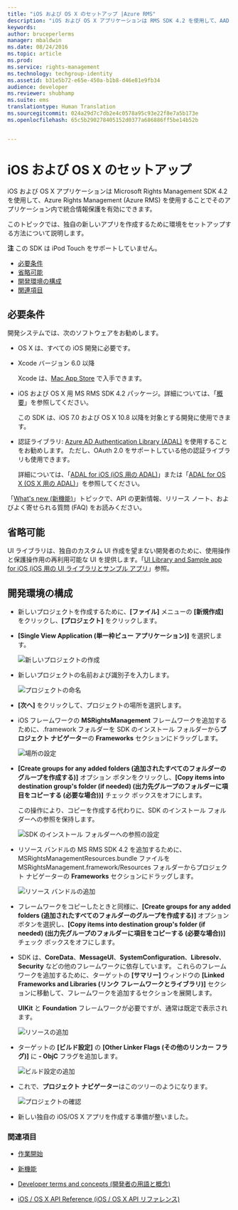 ```yaml
---
title: "iOS および OS X のセットアップ |Azure RMS"
description: "iOS および OS X アプリケーションは RMS SDK 4.2 を使用して、AAD RM リソースを使用することでそのアプリケーション内で統合情報保護を有効にできます。"
keywords: 
author: bruceperlerms
manager: mbaldwin
ms.date: 08/24/2016
ms.topic: article
ms.prod: 
ms.service: rights-management
ms.technology: techgroup-identity
ms.assetid: b31e5b72-e65e-450a-b1b8-d46e81e9fb34
audience: developer
ms.reviewer: shubhamp
ms.suite: ems
translationtype: Human Translation
ms.sourcegitcommit: 024a29d7c7db2e4c0578a95c93e22f8e7a5b173e
ms.openlocfilehash: 65c5b290278405152d0377a686886ff5be14b52b


---
```


# iOS および OS X のセットアップ

iOS および OS X アプリケーションは Microsoft Rights Management SDK 4.2 を使用して、Azure Rights Management (Azure RMS) を使用することでそのアプリケーション内で統合情報保護を有効にできます。

このトピックでは、独自の新しいアプリを作成するために環境をセットアップする方法について説明します。

**注**  この SDK は iPod Touch をサポートしていません。


-   [必要条件](#prerequisites)
-   [省略可能](#optional)
-   [開発環境の構成](#configuring-your-development-environment)
-   [関連項目](#see-also)

## 必要条件

開発システムでは、次のソフトウェアをお勧めします。

-   OS X は、すべての iOS 開発に必要です。
-   Xcode バージョン 6.0 以降

    Xcode は、[Mac App Store](https://developer.apple.com/technologies/mac/) で入手できます。

-   iOS および OS X 用 MS RMS SDK 4.2 パッケージ。詳細については、「[概要](get-started.md)」を参照してください。

    この SDK は、iOS 7.0 および OS X 10.8 以降を対象とする開発に使用できます。

-   認証ライブラリ: [Azure AD Authentication Library (ADAL)](https://msdn.microsoft.com/library/jj573266.aspx) を使用することをお勧めします。 ただし、OAuth 2.0 をサポートしている他の認証ライブラリも使用できます。

    詳細については、「[ADAL for iOS (iOS 用の ADAL)](https://github.com/MSOpenTech/azure-activedirectory-library-for-ios)」または「[ADAL for OS X (OS X 用の ADAL)](https://github.com/MSOpenTech/azure-activedirectory-library-for-ios/tree/OSXUniversal)」を参照してください。

「[What's new (新機能)](release-notes.md)」トピックで、API の更新情報、リリース ノート、およびよく寄せられる質問 (FAQ) をお読みください。

## 省略可能

UI ライブラリは、独自のカスタム UI 作成を望まない開発者のために、使用操作と保護操作用の再利用可能な UI を提供します。「[UI Library and Sample app for iOS (iOS 用の UI ライブラリとサンプル アプリ](https://github.com/AzureAD/rms-sdk-ui-for-ios)」参照。

## 開発環境の構成

-   新しいプロジェクトを作成するために、**[ファイル]** メニューの **[新規作成]** をクリックし、**[プロジェクト]** をクリックします。
-   **[Single View Application (単一枠ビュー アプリケーション)]** を選択します。

    ![新しいプロジェクトの作成](../media/iOS-Project.png)

-   新しいプロジェクトの名前および識別子を入力します。

    ![プロジェクトの命名](../media/iOS-project-options.png)

-   **[次へ]** をクリックして、プロジェクトの場所を選択します。
-   iOS フレームワークの **MSRightsManagement** フレームワークを追加するために、.framework フォルダーを SDK のインストール フォルダーから**プロジェクト ナビゲーター**の **Frameworks** セクションにドラッグします。

    ![場所の設定](../media/ios-add-dependencies-01a.png)

-   **[Create groups for any added folders (追加されたすべてのフォルダーのグループを作成する)]** オプション ボタンをクリックし、**[Copy items into destination group's folder (if needed) (出力先グループのフォルダーに項目をコピーする (必要な場合))]** チェック ボックスをオフにします。

    この操作により、コピーを作成する代わりに、SDK のインストール フォルダーへの参照を保持します。

    ![SDK のインストール フォルダーへの参照の設定](../media/iOS-create-groups.png)

-   リソース バンドルの MS RMS SDK 4.2 を追加するために、MSRightsManagementResources.bundle ファイルを MSRightsManagement.framework/Resources フォルダーからプロジェクト ナビゲーターの **Frameworks** セクションにドラッグします。

    ![リソース バンドルの追加](../media/iOS-add-resource-bundle-02a.png)

-   フレームワークをコピーしたときと同様に、**[Create groups for any added folders (追加されたすべてのフォルダーのグループを作成する)]** オプション ボタンを選択し、**[Copy items into destination group's folder (if needed) (出力先グループのフォルダーに項目をコピーする (必要な場合))]** チェック ボックスをオフにします。
-   SDK は、**CoreData**、**MessageUI**、**SystemConfiguration**、**Libresolv**、**Security** などの他のフレームワークに依存しています。 これらのフレームワークを追加するために、ターゲットの **[サマリー]** ウィンドウの **[Linked Frameworks and Libraries (リンク フレームワークとライブラリ)]** セクションに移動して、フレームワークを追加するセクションを展開します。

    **UIKit** と **Foundation** フレームワークが必要ですが、通常は既定で表示されます。

    ![リソースの追加](../media/iOS-add-libraries.png)

-   ターゲットの **[ビルド設定]** の **[Other Linker Flags (その他のリンカー フラグ)]** に **- ObjC** フラグを追加します。

    ![ビルド設定の追加](../media/iOS-linker-flags.png)

-   これで、**プロジェクト ナビゲーター**はこのツリーのようになります。

    ![プロジェクトの確認](../media/iOS-verify-setup-01a.png)

-   新しい独自の iOS/OS X アプリを作成する準備が整いました。

### 関連項目

* [作業開始](get-started.md)

* [新機能](release-notes.md)

* [Developer terms and concepts (開発者の用語と概念)](core-concepts.md)

* [iOS / OS X API Reference (iOS / OS X API リファレンス)](/rights-management/sdk/4.2/api/ios/ios)

 

 






<!--HONumber=Aug16_HO4-->


